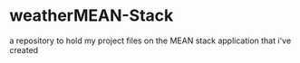 # weatherMEAN-Stack
a repository to hold my project files on the MEAN stack application that i've created
